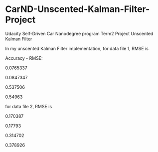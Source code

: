 # CarND-Unscented-Kalman-Filter-Project
Udacity Self-Driven Car Nanodegree program Term2 Project Unscented Kalman Filter

In my unscented Kalman Filter implementation, for data file 1, RMSE is 

Accuracy - RMSE:

0.0765337

0.0847347

0.537506

0.54963

for data file 2, RMSE is 

0.170387

 0.17793
 
0.314702

0.378926


